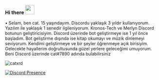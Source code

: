 ### Hi there <img src = "https://cdn.discordapp.com/emojis/264698115544580096.png?v=1" high="20px" width="30px">


• Selam, ben cat. 15 yaşındayım. Discordu yaklaşık 3 yıldır kullanıyorum. Yazılım ile yaklaşık 1 senedir ilgileniyorum. Kronos-Tech ve Merlyn Discord botunun geliştiricisiyim. Discord üzerinde bot geliştirmeye ise 1 yıl önce başladım. Bot geliştirme dışında ise kitap okumayı ve müzik dinlemeyi seviyorum. Kendimi geliştirmeye ve bir şeyler öğrenmeye açık birisiyim. Gelecekte hayallerim doğrultusunda güzel yerlere geleceğimi umuyorum. Beni Discord üzerinde cat#7890 adında bulabilirsiniz

<img src="https://komarev.com/ghpvc/?username=catxrd&label=Ziyaretçi%20Sayısı&color=5965f2" alt="catxrd" />


[![Discord Presence](https://lanyard-profile-readme.vercel.app/api/377152186234437633?theme=light&bg=5965f2&animated=false&hideDiscrim=true&borderRadius=30px)](https://discord.com/users/377152186234437633)
